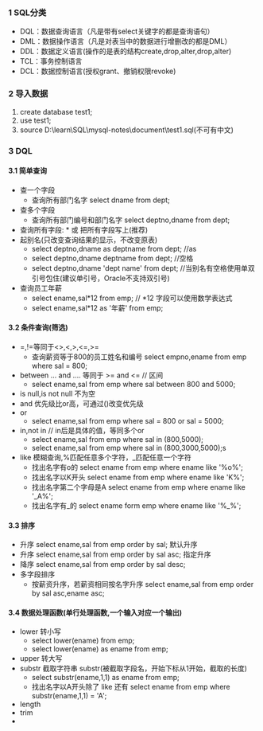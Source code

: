 ### 1 SQL分类
  * DQL：数据查询语言（凡是带有select关键字的都是查询语句）
  * DML：数据操作语言（凡是对表当中的数据进行增删改的都是DML）
  * DDL：数据定义语言(操作的是表的结构create,drop,alter,drop,alter)
  * TCL：事务控制语言
  * DCL：数据控制语言(授权grant、撤销权限revoke)

### 2 导入数据
  1. create database test1;
  2. use test1;
  3.  source D:\learn\SQL\mysql-notes\document\test1.sql(不可有中文)

### 3 DQL
#### 3.1 简单查询
  * 查一个字段
    * 查询所有部门名字  select dname from dept;
  * 查多个字段
    * 查询所有部门编号和部门名字  select deptno,dname from dept;
  * 查询所有字段: * 或 把所有字段写上(推荐)
  * 起别名(只改变查询结果的显示，不改变原表)
    * select deptno,dname as deptname from dept; //as
    * select deptno,dname deptname from dept;  //空格
    * select deptno,dname 'dept name' from dept;  //当别名有空格使用单双引号包住(建议单引号，Oracle不支持双引号)
  * 查询员工年薪
    * select ename,sal*12 from emp; // *12 字段可以使用数学表达式
    * select ename,sal*12 as '年薪' from emp;
  
#### 3.2 条件查询(筛选)
  * =,!=等同于<>,<,>,<=,>=
    * 查询薪资等于800的员工姓名和编号  select empno,ename from emp where sal = 800;
  * between … and …. 等同于 >= and <= // 区间
    * select ename,sal from emp where sal between 800 and 5000;
  * is null,is not null 不为空
  * and 优先级比or高，可通过()改变优先级
  * or 
    * select ename,sal from emp where sal = 800 or sal = 5000;
  * in,not in  // in后是具体的值，等同多个or
    *  select ename,sal from emp where sal in (800,5000);
    *  select ename,sal from emp where sal in (800,3000,5000);s
  * like 模糊查询,%匹配任意多个字符，_匹配任意一个字符
    * 找出名字有o的 select ename from emp where ename like '%o%';
    * 找出名字以K开头 select ename from emp where ename like 'K%';
    * 找出名字第二个字母是A  select ename from emp where ename like '_A%';
    * 找出名字有_的 select ename form emp where ename like '%\_%';

 #### 3.3 排序
  * 升序 select ename,sal from emp order by sal; 默认升序
  * 升序 select ename,sal from emp order by sal asc; 指定升序
  * 降序 select ename,sal from emp order by sal desc;
  * 多字段排序 
    * 按薪资升序，若薪资相同按名字升序 select ename,sal from emp order by sal asc,ename asc;
   
#### 3.4 数据处理函数(单行处理函数,一个输入对应一个输出)
  * lower 转小写
    * select lower(ename) from emp;
    * select lower(ename) as ename from emp;
  * upper 转大写
  * substr 截取字符串 substr(被截取字段名，开始下标从1开始，截取的长度)
    *  select substr(ename,1,1) as ename from emp;
    * 找出名字以A开头除了 like 还有 select ename from emp where substr(ename,1,1) = 'A';
  * length
  * trim
  * 